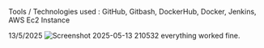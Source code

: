 Tools / Technologies used : GitHub, Gitbash, DockerHub, Docker, Jenkins, AWS Ec2 Instance

13/5/2025
![Screenshot 2025-05-13 210532](https://github.com/user-attachments/assets/271ab23b-4657-4db5-87c4-c04fac92d2c3)
everything worked fine.
